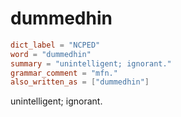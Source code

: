 # dummedhin

``` toml
dict_label = "NCPED"
word = "dummedhin"
summary = "unintelligent; ignorant."
grammar_comment = "mfn."
also_written_as = ["dummedhin"]
```

unintelligent; ignorant.

